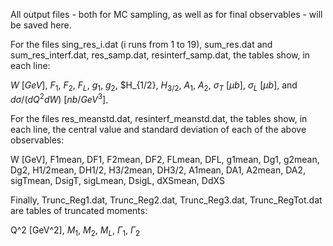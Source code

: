 All output files - both for MC sampling, as well as for final observables - will be saved here.

For the files sing_res_i.dat (i runs from 1 to 19), sum_res.dat and sum_res_interf.dat, res_samp.dat, resinterf_samp.dat, the tables show, in each line:

$W~[GeV]$, $F_1$, $F_2$, $F_L$, $g_1$, $g_2$, $H_{1/2}, $H_{3/2}$, $A_1$, $A_2$, $\sigma_T~[\mu b]$, $\sigma_L~[\mu b]$, and  $d\sigma/(dQ^2dW)~[nb/GeV^3]$.

For the files res_meanstd.dat, resinterf_meanstd.dat, the tables show, in each line, the central value and standard deviation of each of the above observables:

W [GeV], F1mean, DF1, F2mean, DF2, FLmean, DFL, g1mean, Dg1, g2mean, Dg2, H1/2mean, DH1/2, H3/2mean, DH3/2, A1mean, DA1, A2mean, DA2, sigTmean, DsigT, sigLmean, DsigL, dXSmean, DdXS

Finally, Trunc_Reg1.dat, Trunc_Reg2.dat, Trunc_Reg3.dat, Trunc_RegTot.dat are tables of truncated moments:
  
Q^2 [GeV^2], $M_1$, $M_2$, $M_L$, $\Gamma_1$, $\Gamma_2$
